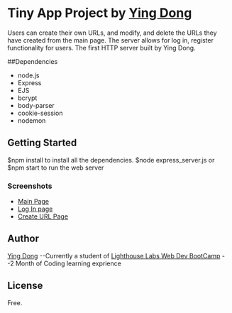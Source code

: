 
# **Tiny App Project by [Ying Dong](https://github.com/dongyingname)**

Users can create their own URLs, and modify, and delete the URLs they have created from the main page.
The server allows for log in, register functionality for users. 
The first HTTP server built by Ying Dong.

##Dependencies
- node.js
- Express
- EJS
- bcrypt
- body-parser
- cookie-session
- nodemon
## Getting Started
$npm install to install all the dependencies.
$node express_server.js or
$npm start 
to run the web server
### Screenshots
- [Main Page](https://github.com/dongyingname/tinyAppProject/blob/master/doc/urls.png)
- [Log In page](https://github.com/dongyingname/tinyAppProject/blob/master/doc/login.png)
- [Create URL Page](https://github.com/dongyingname/tinyAppProject/blob/master/doc/new.png)
## Author
[Ying Dong](https://github.com/dongyingname)
--Currently a student of [Lighthouse Labs Web Dev BootCamp](https://lighthouselabs.ca/web-bootcamp)
--2 Month of Coding learning exprience

## License
Free.